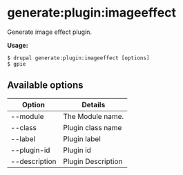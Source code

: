 # generate:plugin:imageeffect
Generate image effect plugin.

**Usage:**
```
$ drupal generate:plugin:imageeffect [options]
$ gpie  
```

## Available options
Option | Details
-------|-------------
--module | The Module name.
--class | Plugin class name
--label | Plugin label
--plugin-id | Plugin id
--description | Plugin Description
